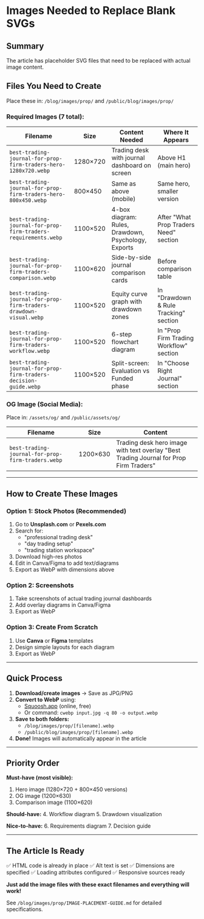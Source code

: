 # Images Needed to Replace Blank SVGs

## Summary
The article has placeholder SVG files that need to be replaced with actual image content.

## Files You Need to Create

Place these in: `/blog/images/prop/` and `/public/blog/images/prop/`

### Required Images (7 total):

| Filename | Size | Content Needed | Where It Appears |
|----------|------|----------------|------------------|
| `best-trading-journal-for-prop-firm-traders-hero-1280x720.webp` | 1280×720 | Trading desk with journal dashboard on screen | Above H1 (main hero) |
| `best-trading-journal-for-prop-firm-traders-hero-800x450.webp` | 800×450 | Same as above (mobile) | Same hero, smaller version |
| `best-trading-journal-for-prop-firm-traders-requirements.webp` | 1100×520 | 4-box diagram: Rules, Drawdown, Psychology, Exports | After "What Prop Traders Need" section |
| `best-trading-journal-for-prop-firm-traders-comparison.webp` | 1100×620 | Side-by-side journal comparison cards | Before comparison table |
| `best-trading-journal-for-prop-firm-traders-drawdown-visual.webp` | 1100×520 | Equity curve graph with drawdown zones | In "Drawdown & Rule Tracking" section |
| `best-trading-journal-for-prop-firm-traders-workflow.webp` | 1100×520 | 6-step flowchart diagram | In "Prop Firm Trading Workflow" section |
| `best-trading-journal-for-prop-firm-traders-decision-guide.webp` | 1100×520 | Split-screen: Evaluation vs Funded phase | In "Choose Right Journal" section |

### OG Image (Social Media):

Place in: `/assets/og/` and `/public/assets/og/`

| Filename | Size | Content |
|----------|------|---------|
| `best-trading-journal-for-prop-firm-traders.webp` | 1200×630 | Trading desk hero image with text overlay "Best Trading Journal for Prop Firm Traders" |

---

## How to Create These Images

### **Option 1: Stock Photos (Recommended)**
1. Go to **Unsplash.com** or **Pexels.com**
2. Search for:
   - "professional trading desk"
   - "day trading setup"
   - "trading station workspace"
3. Download high-res photos
4. Edit in Canva/Figma to add text/diagrams
5. Export as WebP with dimensions above

### **Option 2: Screenshots**
1. Take screenshots of actual trading journal dashboards
2. Add overlay diagrams in Canva/Figma
3. Export as WebP

### **Option 3: Create From Scratch**
1. Use **Canva** or **Figma** templates
2. Design simple layouts for each diagram
3. Export as WebP

---

## Quick Process

1. **Download/create images** → Save as JPG/PNG
2. **Convert to WebP** using:
   - [Squoosh.app](https://squoosh.app) (online, free)
   - Or command: `cwebp input.jpg -q 80 -o output.webp`
3. **Save to both folders:**
   - `/blog/images/prop/[filename].webp`
   - `/public/blog/images/prop/[filename].webp`
4. **Done!** Images will automatically appear in the article

---

## Priority Order

**Must-have (most visible):**
1. Hero image (1280×720 + 800×450 versions)
2. OG image (1200×630)
3. Comparison image (1100×620)

**Should-have:**
4. Workflow diagram
5. Drawdown visualization

**Nice-to-have:**
6. Requirements diagram
7. Decision guide

---

## The Article Is Ready

✅ HTML code is already in place
✅ Alt text is set
✅ Dimensions are specified
✅ Loading attributes configured
✅ Responsive sources ready

**Just add the image files with these exact filenames and everything will work!**

See `/blog/images/prop/IMAGE-PLACEMENT-GUIDE.md` for detailed specifications.

